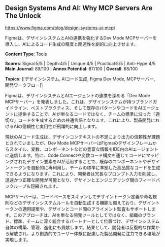 ## Design Systems And AI: Why MCP Servers Are The Unlock

https://www.figma.com/blog/design-systems-ai-mcp/

Figmaは、デザインシステムとAIの連携を強化するDev Mode MCPサーバーを導入し、AIによるコード生成の精度と関連性を劇的に向上させます。

**Content Type**: Tools

**Scores**: Signal:5/5 | Depth:4/5 | Unique:4/5 | Practical:5/5 | Anti-Hype:4/5
**Main Journal**: 89/100 | **Annex Potential**: 87/100 | **Overall**: 88/100

**Topics**: [[デザインシステム, AIコード生成, Figma Dev Mode, MCPサーバー, 開発ワークフロー]]

Figmaは、デザインシステムとAIエージェントの連携を深める「Dev Mode MCPサーバー」を発表しました。これは、デザインシステムが持つブランドガイドライン、ベストプラクティス、そして既存のパターンやコードをAIエージェントに提供することで、AIが単なるコードではなく、チームの標準に沿った「適切な」コードを生成するための共通言語となります。これにより、製品開発におけるAIの信頼性と実用性が飛躍的に向上します。

現状のAIコード生成は、デザインコンテキストの不足により出力の信頼性が課題とされていましたが、Dev Mode MCPサーバーはFigmaのデザインフレームからスタイル、変数、コンポーネントなどの豊富な情報をIDE内のAIエージェントに送信します。特に、Code Connectや変数コード構文を通じてコードにマッピングされたデザイン要素をAIが活用することで、既存のコンポーネントやデザイントークンを自動的に再利用し、チームの標準に準拠した高品質なコードを生成できるようになります。これにより、開発者は冗長なプロンプト入力を削減し、迅速かつ正確な開発が可能となり、デザインとエンジニアリング間のフィードバックループも短縮されます。

MCPサーバーは、コードベースをスキャンしてデザイントークン定義や命名規則などのデザインシステムルールを自動生成する機能も備えており、デザイントークンの適用提案や、デザインとコード間のアライメント監査もサポートします。このアプローチは、AIを単なる開発ツールとしてではなく、組織のブランド、標準、チームに深く統合するパートナーとして位置づけ、デザインシステム自体の構築、管理、進化にも貢献します。結果として、開発者は反復的な作業から解放され、より創造的でユーザー体験に配慮した製品開発に注力できる環境が実現します。